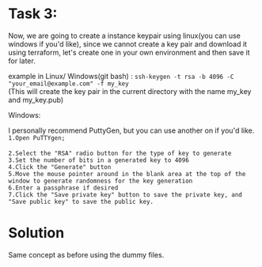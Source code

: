 # Task 3:

Now, we are going to create a instance keypair using linux(you can use windows if you'd like), since we cannot create a key pair and download it using terraform, let's create one in your own environment and then save it for later.

example in Linux/ Windows(git bash) : 
`ssh-keygen -t rsa -b 4096 -C "your_email@example.com" -f my_key` <br>
(This will create the key pair in the current directory with the name my_key and my_key.pub)

Windows:

I personally recommend PuttyGen, but you can use another on if you'd like.
`1.Open PuTTYgen;` <br>  
`2.Select the "RSA" radio button for the type of key to generate`<br>
`3.Set the number of bits in a generated key to 4096 `<br>
`4.Click the "Generate" button`<br>
`5.Move the mouse pointer around in the blank area at the top of the window to generate randomness for the key generation` <br>
`6.Enter a passphrase if desired`<br>
`7.Click the "Save private key" button to save the private key, and "Save public key" to save the public key.`<br>



# Solution 

Same concept as before using the dummy files.

